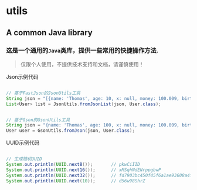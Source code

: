 # utils

## A common Java library

### 这是一个通用的`Java`类库，提供一些常用的快捷操作方法. 

> 仅限个人使用，不提供技术支持和文档，请谨慎使用！


Json示例代码
```java

// 基于FastJson的JsonUtils工具
String json = "[{name: 'Thomas', age: 10, x: null, money: 100.009, birth: '2019-04-30'}, {name: 'Bruce', age: 18, x:null, money: 100.009, birth: '2019-04-30'}]";
List<User> list = JsonUtils.fromJsonList(json, User.class);


// 基于Gson的GsonUtils工具
String json = "{name: 'Thomas', age: 100, x: null, money: 100.009, birth: '2019-04-30'}";
User user = GsonUtils.fromJson(json, User.class);

```


UUID示例代码
```java

// 生成随机UUID
System.out.println(UUID.next8());       // pkwCiIID
System.out.println(UUID.next16());      // xMSqhNdENrppgbwP
System.out.println(UUID.next32());      // fd7903bc450f45f6a1ae93608a4f46ca
System.out.println(UUID.next(10));      // d56w98ShrZ

```